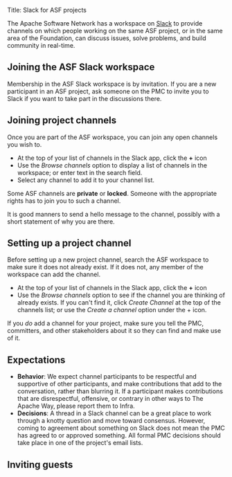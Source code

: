 Title: Slack for ASF projects

The Apache Software Network has a workspace on <a href="https://slack.com/" target="_blank">Slack</a> to provide channels on which people working on the same ASF project, or in the same area of the Foundation, can discuss issues, solve problems, and build community in real-time.

## Joining the ASF Slack workspace ##

Membership in the ASF Slack workspace is by invitation. If you are a new participant in an ASF project, ask someone on the PMC to invite you to Slack if you want to take part in the discussions there.

## Joining project channels ##

Once you are part of the ASF workspace, you can join any open channels you wish to. 

 - At the top of your list of channels in the Slack app, click the **+** icon
 - Use the _Browse channels_ option to display a list of channels in the workspace; or enter text in the search field.
 - Select any channel to add it to your channel list.
 
 Some ASF channels are **private** or **locked**. Someone with the appropriate rights has to join you to such a channel.
 
 It is good manners to send a hello message to the channel, possibly with a short statement of why you are there.


## Setting up a project channel ##

Before setting up a new project channel, search the ASF workspace to make sure it does not already exist. If it does not, any member of the workspace can add the channel.

  - At the top of your list of channels in the Slack app, click the **+** icon
  - Use the _Browse channels_ option to see if the channel you are thinking of already exists. If you can't find it, click _Create Channel_ at the top of the channels list; or use the _Create a channel_ option under the + icon.

If you _do_ add a channel for your project, make sure you tell the PMC, committers, and other stakeholders about it so they can find and make use of it.


## Expectations ##

  - **Behavior**: We expect channel participants to be respectful and supportive of other participants, and make contributions that add to the conversation, rather than blurring it. If a participant makes contributions that are disrespectful, offensive, or contrary in other ways to The Apache Way, please report them to Infra.
  - **Decisions**: A thread in a Slack channel can be a great place to work through a knotty question and move toward consensus. However, coming to agreement about something on Slack does not mean the PMC has agreed to or approved something. All formal PMC decisions should take place in one of the project's email lists.


## Inviting guests ##


